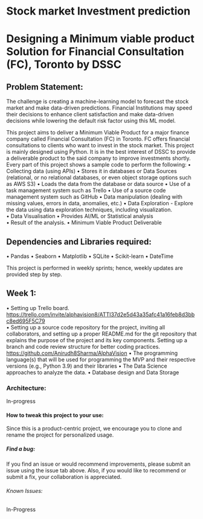 # Stock market Investment prediction
# Designing a Minimum viable product Solution for Financial Consultation (FC), Toronto by DSSC

## Problem Statement:
  The challenge is creating a machine-learning model to forecast the stock market and make data-driven predictions. Financial Institutions may speed their decisions to enhance client satisfaction and make data-driven decisions while lowering the default risk factor using this ML model.
 
  This project aims to deliver a Minimum Viable Product for a major finance company called Financial Consultation (FC) in Toronto. FC offers financial consultations to clients who want to invest in the stock market. This project is mainly designed using Python. It is in the best interest of DSSC to provide a deliverable product to the said company to improve investments shortly. Every part of this project shows a sample code to perform the following:
•	Collecting data (using APIs) 
•	Stores it in databases or Data Sources (relational, or no relational databases, or even object storage options such as AWS S3) 
•	Loads the data from the database or data source 
•	Use of a task management system such as Trello 
•	Use of a source code management system such as GitHub
•	Data manipulation (dealing with missing values, errors in data, anomalies, etc.) 
•	Data Exploration - Explore the data using data exploration techniques, including visualization.  
•	Data Visualisation 
•	Provides AI/ML or Statistical analysis  
•	Result of the analysis. 
•	Minimum Viable Product Deliverable

## Dependencies and Libraries required:
•	Pandas
•	Seaborn
•	Matplotlib
•	SQLite
•	Scikit-learn
•	DateTime

This project is performed in weekly sprints; hence, weekly updates are provided step by step.

## Week 1:
•	Setting up Trello board. https://trello.com/invite/alphavision8/ATTI37d2e5d43a35afc41a16feb8d3bbc8ed695F5C79  
•	Setting up a source code repository for the project, inviting all collaborators, and setting up a proper README.md for the git repository that explains the purpose of the project and its key components. Setting up a branch and code review structure for better coding practices. https://github.com/Anirudh8Sharma/AlphaVision 
•	The programming language(s) that will be used for programming the MVP and their respective versions (e.g., Python 3.9) and their libraries
•	The Data Science approaches to analyze the data.
•	Database design and Data  Storage 




### Architecture: 
 In-progress







#### How to tweak this project to your use:
Since this is a product-centric project, we encourage you to clone and rename the project for personalized usage. 
 
##### Find a bug:
If you find an issue or would recommend improvements, please submit an issue using the issue tab above. Also, if you would like to recommend or submit a fix, your collaboration is appreciated.

###### Known Issues:
In-Progress
